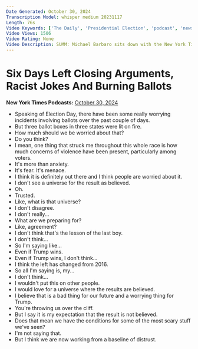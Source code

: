 ```yaml
---
Date Generated: October 30, 2024
Transcription Model: whisper medium 20231117
Length: 76s
Video Keywords: ['The Daily', 'Presidential Election', 'podcast', 'news', 'The New York Times', 'Trump', 'Harris']
Video Views: 1506
Video Rating: None
Video Description: SUMM: Michael Barbaro sits down with the New York Times reporters Lisa Lerer, Astead Herndon and Shane Goldmacher to discuss the final week of the presidential race.
---
```


# Six Days Left Closing Arguments, Racist Jokes And Burning Ballots
**New York Times Podcasts:** [October 30, 2024](https://www.youtube.com/watch?v=UOnYSw5jXhE)
*  Speaking of Election Day, there have been some really worrying incidents involving ballots over the past couple of days.
*  But three ballot boxes in three states were lit on fire.
*  How much should we be worried about that?
*  Do you think?
*  I mean, one thing that struck me throughout this whole race is how much concerns of violence have been present, particularly among voters.
*  It's more than anxiety.
*  It's fear. It's menace.
*  I think it is definitely out there and I think people are worried about it.
*  I don't see a universe for the result as believed.
*  Oh.
*  Trusted.
*  Like, what is that universe?
*  I don't disagree.
*  I don't really...
*  What are we preparing for?
*  Like, agreement?
*  I don't think that's the lesson of the last boy.
*  I don't think...
*  So I'm saying like...
*  Even if Trump wins.
*  Even if Trump wins, I don't think...
*  I think the left has changed from 2016.
*  So all I'm saying is, my...
*  I don't think...
*  I wouldn't put this on other people.
*  I would love for a universe where the results are believed.
*  I believe that is a bad thing for our future and a worrying thing for Trump.
*  You're throwing us over the cliff.
*  But I say it is my expectation that the result is not believed.
*  Does that mean we have the conditions for some of the most scary stuff we've seen?
*  I'm not saying that.
*  But I think we are now working from a baseline of distrust.
